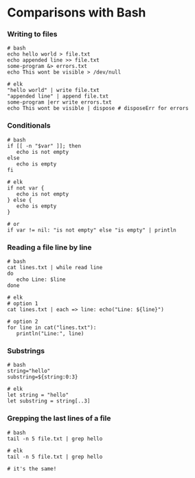 # Comparisons with Bash

### Writing to files

```elk
# bash
echo hello world > file.txt
echo appended line >> file.txt
some-program &> errors.txt
echo This wont be visible > /dev/null

# elk
"hello world" | write file.txt
"appended line" | append file.txt
some-program |err write errors.txt
echo This wont be visible | dispose # disposeErr for errors
```

### Conditionals

```elk
# bash
if [[ -n "$var" ]]; then
   echo is not empty
else
   echo is empty
fi

# elk
if not var {
   echo is not empty
} else {
   echo is empty
}

# or
if var != nil: "is not empty" else "is empty" | println
```

### Reading a file line by line

```elk
# bash
cat lines.txt | while read line 
do
   echo Line: $line
done

# elk
# option 1
cat lines.txt | each => line: echo("Line: ${line}")

# option 2
for line in cat("lines.txt"):
   println("Line:", line)
```

### Substrings

```elk
# bash
string="hello"
substring=${string:0:3}

# elk
let string = "hello"
let substring = string[..3]
```

### Grepping the last lines of a file

```elk
# bash
tail -n 5 file.txt | grep hello

# elk
tail -n 5 file.txt | grep hello

# it's the same!
```
